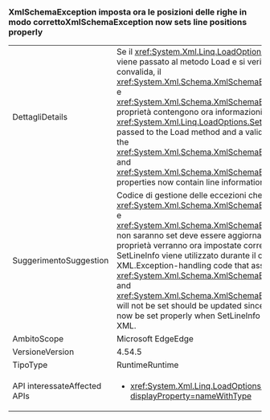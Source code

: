 ### <a name="xmlschemaexception-now-sets-line-positions-properly"></a><span data-ttu-id="dc4ef-101">XmlSchemaException imposta ora le posizioni delle righe in modo corretto</span><span class="sxs-lookup"><span data-stu-id="dc4ef-101">XmlSchemaException now sets line positions properly</span></span>

|   |   |
|---|---|
|<span data-ttu-id="dc4ef-102">Dettagli</span><span class="sxs-lookup"><span data-stu-id="dc4ef-102">Details</span></span>|<span data-ttu-id="dc4ef-103">Se il <xref:System.Xml.Linq.LoadOptions.SetLineInfo> valore viene passato al metodo Load e si verifica un errore di convalida, il <xref:System.Xml.Schema.XmlSchemaException.LineNumber> e <xref:System.Xml.Schema.XmlSchemaException.LinePosition> proprietà contengono ora informazioni sulla riga.</span><span class="sxs-lookup"><span data-stu-id="dc4ef-103">If the <xref:System.Xml.Linq.LoadOptions.SetLineInfo> value is passed to the Load method and a validation error occurs, the <xref:System.Xml.Schema.XmlSchemaException.LineNumber> and <xref:System.Xml.Schema.XmlSchemaException.LinePosition> properties now contain line information.</span></span>|
|<span data-ttu-id="dc4ef-104">Suggerimento</span><span class="sxs-lookup"><span data-stu-id="dc4ef-104">Suggestion</span></span>|<span data-ttu-id="dc4ef-105">Codice di gestione delle eccezioni che si presuppone <xref:System.Xml.Schema.XmlSchemaException.LineNumber> e <xref:System.Xml.Schema.XmlSchemaException.LinePosition> non saranno set deve essere aggiornato poiché queste proprietà verranno ora impostate correttamente quando SetLineInfo viene utilizzato durante il caricamento di dati XML.</span><span class="sxs-lookup"><span data-stu-id="dc4ef-105">Exception-handling code that assumes <xref:System.Xml.Schema.XmlSchemaException.LineNumber> and <xref:System.Xml.Schema.XmlSchemaException.LinePosition> will not be set should be updated since these properties will now be set properly when SetLineInfo is used while loading XML.</span></span>|
|<span data-ttu-id="dc4ef-106">Ambito</span><span class="sxs-lookup"><span data-stu-id="dc4ef-106">Scope</span></span>|<span data-ttu-id="dc4ef-107">Microsoft Edge</span><span class="sxs-lookup"><span data-stu-id="dc4ef-107">Edge</span></span>|
|<span data-ttu-id="dc4ef-108">Versione</span><span class="sxs-lookup"><span data-stu-id="dc4ef-108">Version</span></span>|<span data-ttu-id="dc4ef-109">4.5</span><span class="sxs-lookup"><span data-stu-id="dc4ef-109">4.5</span></span>|
|<span data-ttu-id="dc4ef-110">Tipo</span><span class="sxs-lookup"><span data-stu-id="dc4ef-110">Type</span></span>|<span data-ttu-id="dc4ef-111">Runtime</span><span class="sxs-lookup"><span data-stu-id="dc4ef-111">Runtime</span></span>|
|<span data-ttu-id="dc4ef-112">API interessate</span><span class="sxs-lookup"><span data-stu-id="dc4ef-112">Affected APIs</span></span>|<ul><li><xref:System.Xml.Linq.LoadOptions.SetLineInfo?displayProperty=nameWithType></li></ul>|

